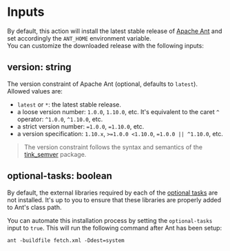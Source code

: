 # Inputs
By default, this action will install the latest stable release of [Apache Ant](https://ant.apache.org) and set accordingly the `ANT_HOME` environment variable.  
You can customize the downloaded release with the following inputs:

## **version**: string
The version constraint of Apache Ant (optional, defaults to `latest`).  
Allowed values are:

- `latest` or `*`: the latest stable release.
- a loose version number: `1.0.0`, `1.10.0`, etc. It's equivalent to the caret `^` operator: `^1.0.0`, `^1.10.0`, etc.
- a strict version number: `=1.0.0`, `=1.10.0`, etc.
- a version specification: `1.10.x`, `>=1.0.0 <1.10.0`, `=1.0.0 || ^1.10.0`, etc.

> The version constraint follows the syntax and semantics of the [tink_semver](https://lib.haxe.org/p/tink_semver) package.

## **optional-tasks**: boolean
By default, the external libraries required by each of the [optional tasks](https://ant.apache.org/manual/install.html#optionalTasks) are not installed.
It's up to you to ensure that these libraries are properly added to Ant's class path.

You can automate this installation process by setting the `optional-tasks` input to `true`. This will run the following command after Ant has been setup:

```shell
ant -buildfile fetch.xml -Ddest=system
```

